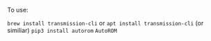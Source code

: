 To use:

`brew install transmission-cli` or `apt install transmission-cli` (or similiar)
`pip3 install autorom`
`AutoROM`
